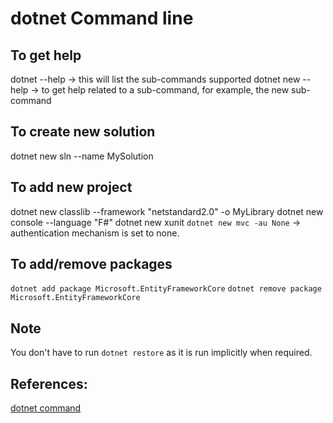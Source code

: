 # dotnet Command line

## To get help

dotnet --help -> this will list the sub-commands supported
dotnet new --help -> to get help related to a sub-command, for example, the new sub-command

## To create new solution

dotnet new sln --name MySolution

## To add new project

dotnet new classlib --framework "netstandard2.0" -o MyLibrary
dotnet new console --language "F#"
dotnet new xunit
`dotnet new mvc -au None` -> authentication mechanism is set to none.

## To add/remove packages

`dotnet add package Microsoft.EntityFrameworkCore`
`dotnet remove package Microsoft.EntityFrameworkCore`

## Note

You don't have to run `dotnet restore` as it is run implicitly when required.

## References:

[dotnet command](https://learn.microsoft.com/en-us/dotnet/core/tools/dotnet)